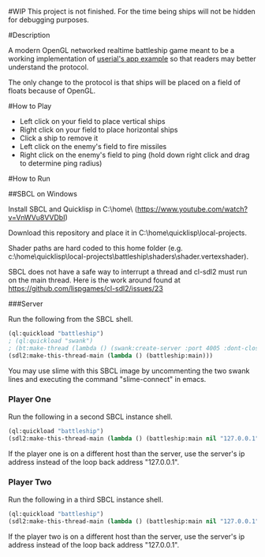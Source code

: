 #WIP
This project is not finished.
For the time being ships will not be hidden for debugging purposes.

#Description

A modern OpenGL networked realtime battleship game meant to be a working implementation of [userial's app example](https://github.com/nklein/userial#protocol) so that readers may better understand the protocol. 

The only change to the protocol is that ships will be placed on a field of floats because of OpenGL.  

#How to Play

- Left click on your field to place vertical ships 
- Right click on your field to place horizontal ships
- Click a ship to remove it
- Left click on the enemy's field to fire missiles
- Right click on the enemy's field to ping (hold down right click and drag to determine ping radius)

#How to Run

##SBCL on Windows

Install SBCL and Quicklisp in C:\home\ (https://www.youtube.com/watch?v=VnWVu8VVDbI)

Download this repository and place it in C:\home\quicklisp\local-projects\.  

Shader paths are hard coded to this home folder (e.g. c:\home\quicklisp\local-projects\battleship\shaders\shader.vertexshader).

SBCL does not have a safe way to interrupt a thread and cl-sdl2 must run on the main thread. Here is the work around found at https://github.com/lispgames/cl-sdl2/issues/23

###Server

Run the following from the SBCL shell.

```lisp
(ql:quickload "battleship")
; (ql:quickload "swank")
; (bt:make-thread (lambda () (swank:create-server :port 4005 :dont-close t)))
(sdl2:make-this-thread-main (lambda () (battleship:main)))
```

You may use slime with this SBCL image by uncommenting the two swank lines and executing the command "slime-connect" in emacs.

### Player One 

Run the following in a second SBCL instance shell.

```lisp
(ql:quickload "battleship")
(sdl2:make-this-thread-main (lambda () (battleship:main nil "127.0.0.1")))
```

If the player one is on a different host than the server, use the server's ip address instead of the loop back address "127.0.0.1".

### Player Two

Run the following in a third SBCL instance shell.

```lisp
(ql:quickload "battleship")
(sdl2:make-this-thread-main (lambda () (battleship:main nil "127.0.0.1")))
```

If the player two is on a different host than the server, use the server's ip address instead of the loop back address "127.0.0.1".